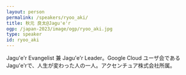```yaml
---
layout: person
permalink: /speakers/ryoo_aki/
title: 秋元 良太@Jagu'e'r
ogp: /japan-2023/image/ogp/ryoo_aki.jpg
type: speaker
id: ryoo_aki
---
```

Jagu'e'r Evangelist 兼 Jagu'e'r Leader。Google Cloud ユーザ会であるJagu'e'rで、人生が変わった人の一人。アクセンチュア株式会社所属。

